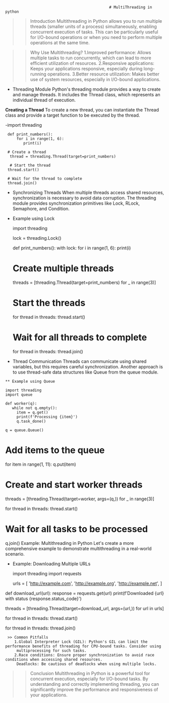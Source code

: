                                                   # MultiThreading in python
>> Introduction
           Multithreading in Python allows you to run multiple threads (smaller units of a process) simultaneously, enabling concurrent execution of 
      tasks. This can be particularly useful for I/O-bound operations or when you need to perform multiple operations at the same time.

>> Why Use Multithreading?
   1.Improved performance: Allows multiple tasks to run concurrently, which can lead to more efficient utilization of resources.
   2.Responsive applications: Keeps your applications responsive, especially during long-running operations.
   3.Better resource utilization: Makes better use of system resources, especially in I/O-bound applications.

  - Threading Module
     Python's threading module provides a way to create and manage threads. It includes the Thread class, which represents an individual thread of 
     execution.

 **Creating a Thread**
     To create a new thread, you can instantiate the Thread class and provide a target function to be executed by the thread.


 -import threading

     def print_numbers():
         for i in range(1, 6):
            print(i)

     # Create a thread
      thread = threading.Thread(target=print_numbers)

      # Start the thread
     thread.start()

     # Wait for the thread to complete
     thread.join()

 - Synchronizing Threads
        When multiple threads access shared resources, synchronization is necessary to avoid data corruption. The threading module provides 
      synchronization primitives like Lock, RLock, Semaphore, and Condition.

  - Example using Lock

    import threading

    lock = threading.Lock()

    def print_numbers():
        with lock:
           for i in range(1, 6):
             print(i)

    # Create multiple threads
     threads = [threading.Thread(target=print_numbers) for _ in range(3)]

    # Start the threads
    for thread in threads:
       thread.start()

     # Wait for all threads to complete
    for thread in threads:
      thread.join()

   - Thread Communication
       Threads can communicate using shared variables, but this requires careful synchronization. Another approach is to use thread-safe data 
        structures like Queue from the queue module.

    ** Example using Queue

    import threading
    import queue

    def worker(q):
       while not q.empty():
         item = q.get()
         print(f'Processing {item}')
         q.task_done()

    q = queue.Queue()

  # Add items to the queue
  for item in range(1, 11):
    q.put(item)

   # Create and start worker threads
   threads = [threading.Thread(target=worker, args=(q,)) for _ in range(3)]

   for thread in threads:
     thread.start()

  # Wait for all tasks to be processed
   q.join()
  Example: Multithreading in Python
    Let's create a more comprehensive example to demonstrate multithreading in a real-world scenario.

 - Example: Downloading Multiple URLs

   import threading
   import requests

   urls = [
    'http://example.com',
    'http://example.org',
    'http://example.net',
   ]

  def download_url(url):
     response = requests.get(url)
     print(f'Downloaded {url} with status {response.status_code}')

  threads = [threading.Thread(target=download_url, args=(url,)) for url in urls]

  for thread in threads:
    thread.start()

  for thread in threads:
    thread.join()

     >> Common Pitfalls
        1.Global Interpreter Lock (GIL): Python's GIL can limit the performance benefits of threading for CPU-bound tasks. Consider using 
         multiprocessing for such tasks.
        2.Race conditions: Ensure proper synchronization to avoid race conditions when accessing shared resources.
         Deadlocks: Be cautious of deadlocks when using multiple locks.

  >> Conclusion
       Multithreading in Python is a powerful tool for concurrent execution, especially for I/O-bound tasks. By understanding and correctly 
      implementing threading, you can significantly improve the performance and responsiveness of your applications.